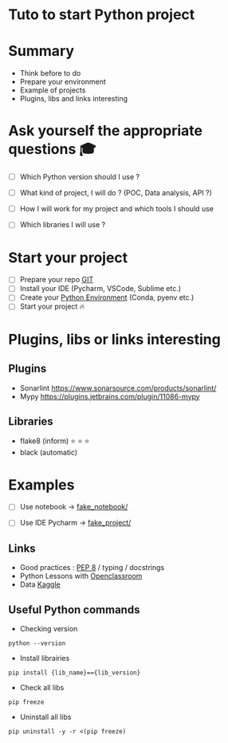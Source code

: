 # Tuto to start Python project

# Summary
* Think before to do
* Prepare your environment
* Example of projects
* Plugins, libs and links interesting 


# Ask yourself the appropriate questions :mortar_board:
- [ ] Which Python version should I use ?
- [ ] What kind of project, I will do ? (POC, Data analysis, API ?)
- [ ] How I will work for my project and which tools I should use
- [ ] Which libraries I will use ? 


# Start your project

- [ ] Prepare your repo [GIT](Docs/Git.md)
- [ ] Install your IDE (Pycharm, VSCode, Sublime etc.)
- [ ] Create your [Python Environment](Docs/Virtual_environment.md) (Conda, pyenv etc.)
- [ ] Start your project :fire:

# Plugins, libs or links interesting
## Plugins
* Sonarlint https://www.sonarsource.com/products/sonarlint/
* Mypy https://plugins.jetbrains.com/plugin/11086-mypy

## Libraries
* flake8 (inform) :star: :star: :star:
* black (automatic)


# Examples
- [ ] Use notebook -> [fake_notebook/](fake_notebook/README.md)
- [ ] Use IDE Pycharm -> [fake_project/](fake_project/README.md)


## Links
* Good practices : [PEP 8](https://peps.python.org/pep-0008/) / typing / docstrings
* Python Lessons with [Openclassroom](https://openclassrooms.com/fr/courses/7168871-apprenez-les-bases-du-langage-python)
* Data [Kaggle](https://www.kaggle.com/)


## Useful Python commands

* Checking version
```shell
python --version 
```

* Install librairies
```shell
pip install {lib_name}=={lib_version} 
```

* Check all libs
```shell
pip freeze
```

* Uninstall all libs
```shell
pip uninstall -y -r <(pip freeze)
```